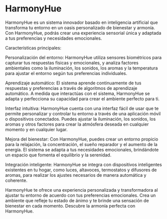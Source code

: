 # HarmonyHue

HarmonyHue es un sistema innovador basado en inteligencia artificial que transforma tu entorno en un oasis personalizado de bienestar y armonía. Con HarmonyHue, podrás crear una experiencia sensorial única y adaptada a tus preferencias y necesidades emocionales.

Características principales:

Personalización del entorno: HarmonyHue utiliza sensores biométricos para capturar tus respuestas físicas y emocionales, y analiza factores ambientales como la iluminación, los sonidos, los aromas y la temperatura para ajustar el entorno según tus preferencias individuales.

Aprendizaje automático: El sistema aprende continuamente de tus respuestas y preferencias a través de algoritmos de aprendizaje automático. A medida que interactúas con el sistema, HarmonyHue se adapta y perfecciona su capacidad para crear el ambiente perfecto para ti.

Interfaz intuitiva: HarmonyHue cuenta con una interfaz fácil de usar que te permite personalizar y controlar tu entorno a través de una aplicación móvil o dispositivos conectados. Puedes ajustar la iluminación, los sonidos, los aromas y otros factores para crear la atmósfera deseada en cualquier momento y en cualquier lugar.

Mejora del bienestar: Con HarmonyHue, puedes crear un entorno propicio para la relajación, la concentración, el sueño reparador y el aumento de la energía. El sistema se adapta a tus necesidades emocionales, brindándote un espacio que fomenta el equilibrio y la serenidad.

Integración inteligente: HarmonyHue se integra con dispositivos inteligentes existentes en tu hogar, como luces, altavoces, termostatos y difusores de aromas, para realizar los ajustes necesarios de manera automática y coherente.

HarmonyHue te ofrece una experiencia personalizada y transformadora al ajustar tu entorno de acuerdo con tus preferencias emocionales. Crea un ambiente que refleje tu estado de ánimo y te brinde una sensación de bienestar en cada momento. Descubre la armonía perfecta con HarmonyHue.
